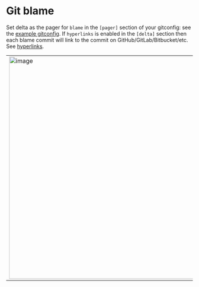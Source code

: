 # Git blame

Set delta as the pager for `blame` in the `[pager]` section of your gitconfig: see the [example gitconfig](./get-started.md).
If `hyperlinks` is enabled in the `[delta]` section then each blame commit will link to the commit on GitHub/GitLab/Bitbucket/etc.
 See [hyperlinks](./hyperlinks.md).

<table><tr><td><img width=600px src="https://user-images.githubusercontent.com/52205/141891376-1fdb87dc-1d9c-4ad6-9d72-eeb19a8aeb0b.png" alt="image" /></td></tr></table>
